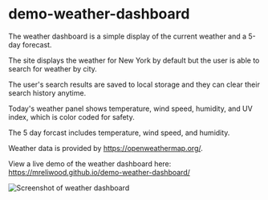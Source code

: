 # demo-weather-dashboard

The weather dashboard is a simple display of the current weather and a 5-day forecast.

The site displays the weather for New York by default but the user is able to search for weather by city.

The user's search results are saved to local storage and they can clear their search history anytime.

Today's weather panel shows temperature, wind speed, humidity, and UV index, which is color coded for safety.

The 5 day forcast includes temperature, wind speed, and humidity.

Weather data is provided by https://openweathermap.org/.

View a live demo of the weather dashboard here:<br>
https://mreliwood.github.io/demo-weather-dashboard/

![Screenshot of weather dashboard](./assets/screenshots/weather-desktop.png)
